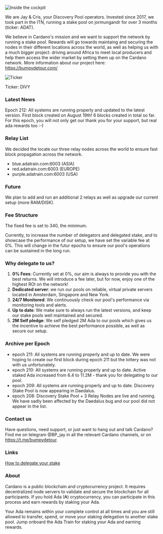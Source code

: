 
![Inside the cockpit](https://github.com/julienadatrain/ada-train/blob/master/cockpit.jpg "Inside the cockpit")

We are Jay & Cris, your Discovery Pool operators. Invested since 2017, we took part in the ITN, running a stake pool on jormungandr for over 3 months (ticker: ADAT).

We believe in Cardano's mission and we want to support the network by running a stake pool. Rewards will go towards maintaing and securing the nodes in their different locations across the world, as well as helping us with a much bigger project: driving around Africa to meet local producers and help them access the wider market by setting them up on the Cardano network. More information about our project here: https://bumpydetour.com/


![Ticker](https://raw.githubusercontent.com/julienadatrain/ada-train/master/stake%20pool%20ticker.jpg "Ticker")

Ticker: DIVY

### Latest News

Epoch 212: All systems are running properly and updated to the latest version. First block created on August 19th! 6 blocks created in total so far. For this epoch, you will not only get our thank you for your support, but real ada rewards too :-)
 
### Relay List

We decided the locate our three relay nodes across the world to ensure fast block propagation across the network.
 
- blue.adatrain.com:6003 (ASIA)
- red.adatrain.com:6003 (EUROPE)
- purple.adatrain.com:6003 (USA)

### Future

We plan to add and run an additional 2 relays as well as upgrade our current setup (more RAM/DISK).

### Fee Structure

The fixed fee is set to 340, the minimum.

Currently, to increase the number of delegators and delegated stake, and to showcase the performance of our setup, we have set the variable fee at 0%. This will change in the futur epochs to ensure our pool's operations can be sustained in the long run.

### Why delegate to us?

 1. **0% Fees**: Currently set at 0%, our aim is always to provide you with the best returns. We will introduce a fee later, but for now, enjoy one of the highest ROI on the network!
 2. **Dedicated server**: we run our pools on reliable, virtual private servers located in Amsterdam, Singapore and New York.
 3. **24/7 Monitored**: We continuously check our pool's performance via monitoring tools and alerts.
 4. **Up to date**: We make sure to always run the latest versions, and keep our stake pools well maintained and secured.
 5. **2M Self pledge**: We self pledged 2M Ada to our pools which gives us the incentive to achieve the best performance possible, as well as secure our setup.

### Archive per Epoch

- epoch 211: All systems are running properly and up to date. We were hoping to create our first block during epoch 211 but the lottery was not with us unfortunately.
- epoch 210: All systems are running properly and up to date. Active staked Ada increased from 6.4 to 11.2M - thank you for delegating to our pool.
- epoch 209: All systems are running properly and up to date. Discovery Stake Pool is now appearing in Daedalus.
- epoch 208: Discovery Stake Pool + 3 Relay Nodes are live and running. We have sadly been affected by the Daedalus bug and our pool did not appear in the list.


### Contact us

Have questions, need support, or just want to hang out and talk Cardano? Find me on telegram @BP_jay in all the relevant Cardano channels, or on https://t.me/bumpydetour.

### Links

[How to delegate your stake](https://staking.cardano.org/en/delegation/)

### About

Cardano is a public blockchain and cryptocurrency project. It requires decentralized node servers to validate and secure the blockchain for all participants. If you hold Ada (₳) cryptocurrency, you can participate in this process and earn rewards by staking your Ada. 

Your Ada remains within your complete control at all times and you are still allowed to transfer, spend, or move your staking delegation to another stake pool. Jump onboard the Ada Train for staking your Ada and earning rewards.
